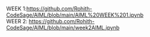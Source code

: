 WEEK 1:https://github.com/Rohith-CodeSage/AIML/blob/main/AIML%20WEEK%201.ipynb <br>
WEER 2: https://github.com/Rohith-CodeSage/AIML/blob/main/week2AIML.ipynb

